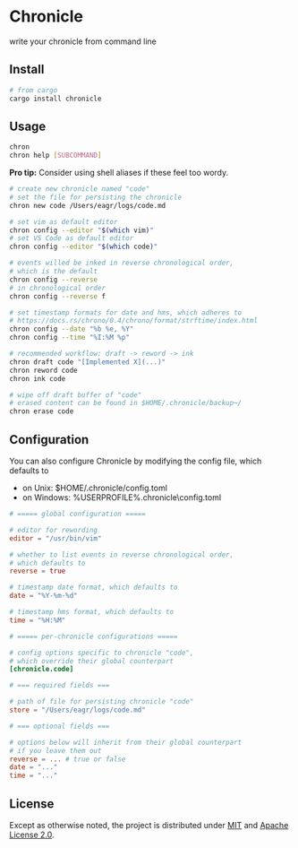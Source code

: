# Chronicle

write your chronicle from command line

## Install

```sh
# from cargo
cargo install chronicle
```

## Usage

```sh
chron
chron help [SUBCOMMAND]
```

**Pro tip:** Consider using shell aliases if these feel too wordy.

```sh
# create new chronicle named "code"
# set the file for persisting the chronicle
chron new code /Users/eagr/logs/code.md

# set vim as default editor
chron config --editor "$(which vim)"
# set VS Code as default editor
chron config --editor "$(which code)"

# events willed be inked in reverse chronological order,
# which is the default
chron config --reverse
# in chronological order
chron config --reverse f

# set timestamp formats for date and hms, which adheres to
# https://docs.rs/chrono/0.4/chrono/format/strftime/index.html
chron config --date "%b %e, %Y"
chron config --time "%I:%M %p"

# recommended workflow: draft -> reword -> ink
chron draft code "[Implemented X](...)"
chron reword code
chron ink code

# wipe off draft buffer of "code"
# erased content can be found in $HOME/.chronicle/backup~/
chron erase code
```

## Configuration

You can also configure Chronicle by modifying the config file, which defaults to

* on Unix: $HOME/.chronicle/config.toml
* on Windows: %USERPROFILE%\.chronicle\config.toml

```toml
# ===== global configuration =====

# editor for rewording
editor = "/usr/bin/vim"

# whether to list events in reverse chronological order,
# which defaults to
reverse = true

# timestamp date format, which defaults to
date = "%Y-%m-%d"

# timestamp hms format, which defaults to
time = "%H:%M"

# ===== per-chronicle configurations =====

# config options specific to chronicle "code",
# which override their global counterpart
[chronicle.code]

# === required fields ===

# path of file for persisting chronicle "code"
store = "/Users/eagr/logs/code.md"

# === optional fields ===

# options below will inherit from their global counterpart
# if you leave them out
reverse = ... # true or false
date = "..."
time = "..."
```

## License

Except as otherwise noted, the project is distributed under
[MIT](./LICENSE-MIT) and [Apache License 2.0](./LICENSE-Apache).
